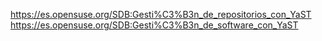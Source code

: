 
https://es.opensuse.org/SDB:Gesti%C3%B3n_de_repositorios_con_YaST
https://es.opensuse.org/SDB:Gesti%C3%B3n_de_software_con_YaST

